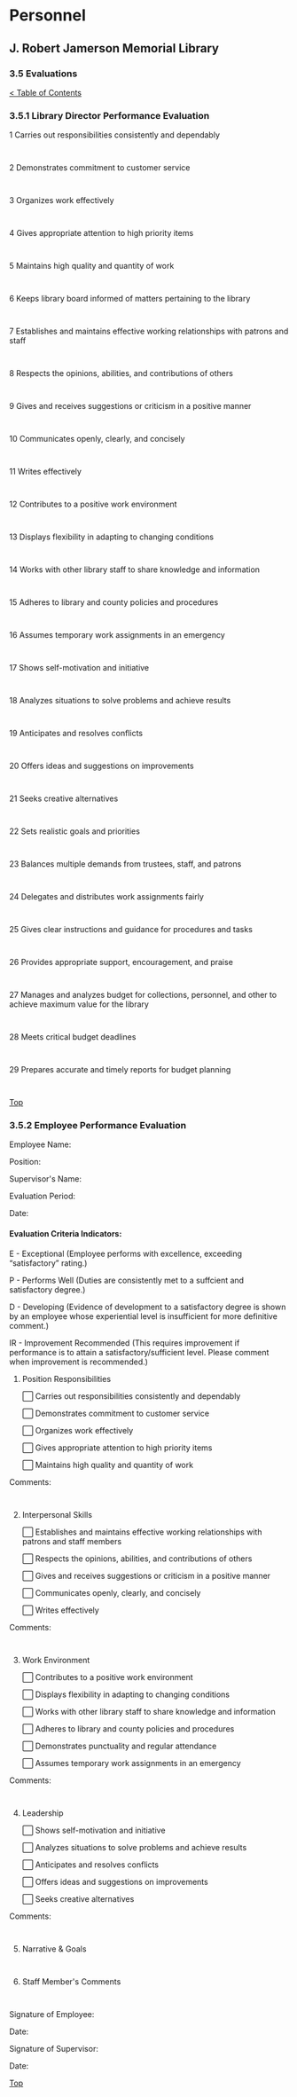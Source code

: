 [0]: ../README.md
[3.5]: evaluations.md

# Personnel
## J. Robert Jamerson Memorial Library
### 3.5 Evaluations
[< Table of Contents][0]

### 3.5.1 Library Director Performance Evaluation

1	Carries out responsibilities consistently and dependably	
```


```
2	Demonstrates commitment to customer service	
```


```
3	Organizes work effectively	
```


```
4	Gives appropriate attention to high priority items	
```


```
5	Maintains high quality and quantity of work	
```


```
6	Keeps library board informed of matters pertaining to the library	
```


```
7	Establishes and maintains effective working relationships with patrons and staff	
```


```
8	Respects the opinions, abilities, and contributions of others	
```


```
9	Gives and receives suggestions or criticism in a positive manner	
```


```
10	Communicates openly, clearly, and concisely	
```


```
11	Writes effectively	
```


```
12	Contributes to a positive work environment	
```


```
13	Displays flexibility in adapting to changing conditions	
```


```
14	Works with other library staff to share knowledge and information	
```


```
15	Adheres to library and county policies and procedures	
```


```
16	Assumes temporary work assignments in an emergency	
```


```
17	Shows self-motivation and initiative	
```


```
18	Analyzes situations to solve problems and achieve results	
```


```
19	Anticipates and resolves conflicts	
```


```
20	Offers ideas and suggestions on improvements	
```


```
21	Seeks creative alternatives	
```


```
22	Sets realistic goals and priorities	
```


```
23	Balances multiple demands from trustees, staff, and patrons	
```


```
24	Delegates and distributes work assignments fairly	
```


```
25	Gives clear instructions and guidance for procedures and tasks	
```


```
26	Provides appropriate support, encouragement, and praise	
```


```
27	Manages and analyzes budget for collections, personnel, and other to achieve maximum value for the library	
```


```
28	Meets critical budget deadlines	
```


```
29	Prepares accurate and timely reports for budget planning	
```


```


[Top][3.5]

### 3.5.2 Employee Performance Evaluation

Employee Name:

Position:

Supervisor's Name:

Evaluation Period:

Date:
	
#### Evaluation Criteria Indicators:
E - Exceptional (Employee performs with excellence, exceeding “satisfactory” rating.)

P - Performs Well (Duties are consistently met to a suffcient and satisfactory degree.)

D - Developing (Evidence of development to a satisfactory degree is shown by an employee whose experiential level is insufficient for more definitive comment.)

IR - Improvement Recommended (This requires improvement if performance is to attain a satisfactory/sufficient level. Please comment when improvement is recommended.)

1. Position Responsibilities

	⬜ Carries out responsibilities consistently and dependably

	⬜ Demonstrates commitment to customer service

	⬜ Organizes work effectively

	⬜ Gives appropriate attention to high priority items

	⬜ Maintains high quality and quantity of work

Comments:
```


```
2. Interpersonal Skills

	⬜ Establishes and maintains effective working relationships with patrons and staff members

	⬜ Respects the opinions, abilities, and contributions of others

	⬜ Gives and receives suggestions or criticism in a positive manner

	⬜ Communicates openly, clearly, and concisely

	⬜ Writes effectively

Comments:
```


```
3. Work Environment

	⬜ Contributes to a positive work environment

	⬜ Displays flexibility in adapting to changing conditions

	⬜ Works with other library staff to share knowledge and information

	⬜ Adheres to library and county policies and procedures

	⬜ Demonstrates punctuality and regular attendance

	⬜ Assumes temporary work assignments in an emergency

Comments:
```


```
4. Leadership

	⬜ Shows self-motivation and initiative

	⬜ Analyzes situations to solve problems and achieve results

	⬜ Anticipates and resolves conflicts

	⬜ Offers ideas and suggestions on improvements

	⬜ Seeks creative alternatives

Comments:
```


```
5. Narrative & Goals
```


```
6. Staff Member's Comments
```


```
Signature of Employee:

Date:

Signature of Supervisor:

Date:


[Top][3.5]
